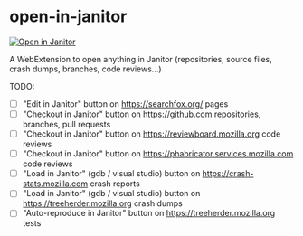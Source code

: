 # open-in-janitor

[![Open in Janitor](https://img.shields.io/badge/open-in%20janitor-blue.svg)](https://janitor.technology/create/?repository=github.com/JanitorTechnology/open-in-janitor)

A WebExtension to open anything in Janitor (repositories, source files, crash dumps, branches, code reviews...)

TODO:
- [ ] "Edit in Janitor" button on https://searchfox.org/ pages
- [ ] "Checkout in Janitor" button on https://github.com repositories, branches, pull requests
- [ ] "Checkout in Janitor" button on https://reviewboard.mozilla.org code reviews
- [ ] "Checkout in Janitor" button on https://phabricator.services.mozilla.com code reviews
- [ ] "Load in Janitor" (gdb / visual studio) button on https://crash-stats.mozilla.com crash reports
- [ ] "Load in Janitor" (gdb / visual studio) button on https://treeherder.mozilla.org crash dumps
- [ ] "Auto-reproduce in Janitor" button on https://treeherder.mozilla.org tests
